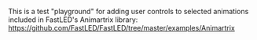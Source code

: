 This is a test "playground" for adding user controls to selected animations included in FastLED's Animartrix library:
https://github.com/FastLED/FastLED/tree/master/examples/Animartrix
